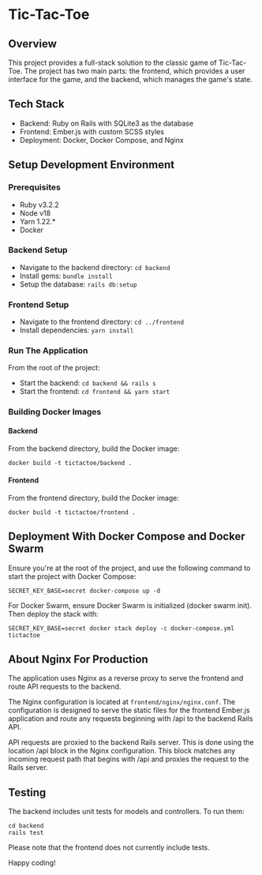 # Tic-Tac-Toe

## Overview
This project provides a full-stack solution to the classic game of Tic-Tac-Toe. The project has two main parts: the frontend, which provides a user interface for the game, and the backend, which manages the game's state.

## Tech Stack
- Backend: Ruby on Rails with SQLite3 as the database
- Frontend: Ember.js with custom SCSS styles
- Deployment: Docker, Docker Compose, and Nginx

## Setup Development Environment

### Prerequisites
- Ruby v3.2.2
- Node v18
- Yarn 1.22.*
- Docker

### Backend Setup
- Navigate to the backend directory: `cd backend`
- Install gems: `bundle install`
- Setup the database: `rails db:setup`

### Frontend Setup
- Navigate to the frontend directory: `cd ../frontend`
- Install dependencies: `yarn install`

### Run The Application
From the root of the project:
- Start the backend: `cd backend && rails s`
- Start the frontend: `cd frontend && yarn start`

### Building Docker Images

#### Backend
From the backend directory, build the Docker image:
```shell
docker build -t tictactoe/backend .
```

#### Frontend
From the frontend directory, build the Docker image:
```shell
docker build -t tictactoe/frontend .
```

## Deployment With Docker Compose and Docker Swarm
Ensure you're at the root of the project, and use the following command to start the project with Docker Compose:
```shell
SECRET_KEY_BASE=secret docker-compose up -d
```

For Docker Swarm, ensure Docker Swarm is initialized (docker swarm init). Then deploy the stack with:
```shell
SECRET_KEY_BASE=secret docker stack deploy -c docker-compose.yml tictactoe
```

## About Nginx For Production
The application uses Nginx as a reverse proxy to serve the frontend and route API requests to the backend.

The Nginx configuration is located at `frontend/nginx/nginx.conf`. The configuration is designed to serve the static files for the frontend Ember.js application and route any requests beginning with /api to the backend Rails API.

API requests are proxied to the backend Rails server. This is done using the location /api block in the Nginx configuration. This block matches any incoming request path that begins with /api and proxies the request to the Rails server.

## Testing
The backend includes unit tests for models and controllers. To run them:
```shell
cd backend
rails test
```

Please note that the frontend does not currently include tests.

Happy coding!
